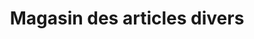 ---
title: "Magasin des articles divers"
url: /nzerekore/magasin-des-articles-divers/
shop: commodité
---